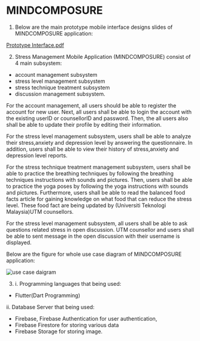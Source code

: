 # MINDCOMPOSURE

1) Below are the main prototype mobile interface designs slides of MINDCOMPOSURE application:

[Prototype Interface.pdf](https://github.com/nmssyahmi/Mindcomposure/files/10609500/Prototype.Interface.pdf)

2) Stress Management Mobile Application (MINDCOMPOSURE) consist of 4 main subsystem:
- account management subsystem
- stress level management subsystem
- stress technique treatment subsystem
- discussion management subsystem.

For the account management, all users should be able to register the account for new user. Next, all users shall be able to login the account with the existing userID or counsellorID and password. Then, the all users also shall be able to update their profile by editing their information.

For the stress level management subsystem, users shall be able to analyze their stress,anxiety and depression level by answering the questionnaire. In addition, users shall be able to view their history of stress,anxiety and depression level reports.

For the stress technique treatment management subsystem, users shall be able to practice the breathing techniques by following the breathing techniques instructions with sounds and pictures. Then, users shall be able to practice the yoga poses by following the yoga instructions with sounds and pictures. Furthermore, users shall be able to read the balanced food facts article for gaining knowledge on what food that can reduce the stress level. These food fact are being updated by (Universiti Teknologi Malaysia)UTM counsellors.

For the stress level management subsystem, all users shall be able to ask questions related stress in open discussion. UTM counsellor and users shall be able to sent message in the open discussion with their username is displayed.

Below are the figure for whole use case diagram of MINDCOMPOSURE application:

![use case daigram](https://user-images.githubusercontent.com/62758016/216787635-e20bf3a2-1d59-425b-8bf7-6d0e7389b522.PNG)

3) i.	Programming languages that being used:  
- Flutter(Dart Programming)

ii.	Database Server that being used:  
- Firebase, Firebase Authentication for user authentication, 
- Firebase Firestore for storing various data 
- Firebase Storage for storing image.
